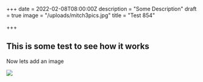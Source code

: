 +++
date = 2022-02-08T08:00:00Z
description = "Some Description"
draft = true
image = "/uploads/mitch3pics.jpg"
title = "Test 854"

+++
## This is some test to see how it works

Now lets add an image

![](/uploads/mitch3pics.jpg)